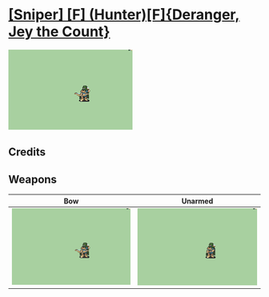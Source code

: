 # [\[Sniper\] \[F\] \(Hunter\)\[F\]{Deranger, Jey the Count}](./)

<img src="./5.%20Bow/Bow_000.png" alt="[Sniper] [F] (Hunter)[F]{Deranger, Jey the Count} standing" />

## Credits



## Weapons


|Bow |Unarmed |
|  :---: | :---: |
| <img alt="Bow animation" src="./5.%20Bow/Bow.gif" /> | <img alt="Unarmed animation" src="./8.%20Unarmed/Unarmed.gif" /> |
